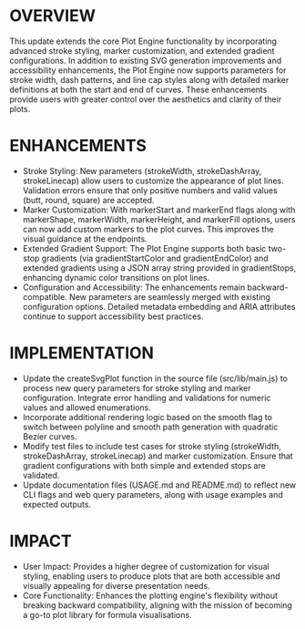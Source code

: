 # OVERVIEW
This update extends the core Plot Engine functionality by incorporating advanced stroke styling, marker customization, and extended gradient configurations. In addition to existing SVG generation improvements and accessibility enhancements, the Plot Engine now supports parameters for stroke width, dash patterns, and line cap styles along with detailed marker definitions at both the start and end of curves. These enhancements provide users with greater control over the aesthetics and clarity of their plots.

# ENHANCEMENTS
- Stroke Styling: New parameters (strokeWidth, strokeDashArray, strokeLinecap) allow users to customize the appearance of plot lines. Validation errors ensure that only positive numbers and valid values (butt, round, square) are accepted.
- Marker Customization: With markerStart and markerEnd flags along with markerShape, markerWidth, markerHeight, and markerFill options, users can now add custom markers to the plot curves. This improves the visual guidance at the endpoints.
- Extended Gradient Support: The Plot Engine supports both basic two-stop gradients (via gradientStartColor and gradientEndColor) and extended gradients using a JSON array string provided in gradientStops, enhancing dynamic color transitions on plot lines.
- Configuration and Accessibility: The enhancements remain backward-compatible. New parameters are seamlessly merged with existing configuration options. Detailed metadata embedding and ARIA attributes continue to support accessibility best practices.

# IMPLEMENTATION
- Update the createSvgPlot function in the source file (src/lib/main.js) to process new query parameters for stroke styling and marker configuration. Integrate error handling and validations for numeric values and allowed enumerations.
- Incorporate additional rendering logic based on the smooth flag to switch between polyline and smooth path generation with quadratic Bezier curves.
- Modify test files to include test cases for stroke styling (strokeWidth, strokeDashArray, strokeLinecap) and marker customization. Ensure that gradient configurations with both simple and extended stops are validated.
- Update documentation files (USAGE.md and README.md) to reflect new CLI flags and web query parameters, along with usage examples and expected outputs.

# IMPACT
- User Impact: Provides a higher degree of customization for visual styling, enabling users to produce plots that are both accessible and visually appealing for diverse presentation needs.
- Core Functionality: Enhances the plotting engine's flexibility without breaking backward compatibility, aligning with the mission of becoming a go-to plot library for formula visualisations.